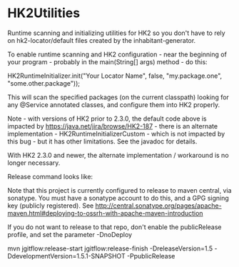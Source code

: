HK2Utilities
============

Runtime scanning and initializing utilities for HK2 so you don't have to rely on hk2-locator/default files created by the inhabitant-generator.

To enable runtime scanning and HK2 configuration - near the beginning of your program - probably in the main(String[] args) method - do this:

HK2RuntimeInitializer.init("Your Locator Name", false, "my.package.one", "some.other.package"));


This will scan the specified packages (on the current classpath) looking for any @Service annotated classes, and configure them into HK2 properly.

Note - with versions of HK2 prior to 2.3.0, the default code above is impacted by https://java.net/jira/browse/HK2-187 - there is an alternate implementation - 
HK2RuntimeInitializerCustom - which is not impacted by this bug - but it has other limitations.  See the javadoc for details.

With HK2 2.3.0 and newer, the alternate implementation / workaround is no longer necessary.


Release command looks like:

Note that this project is currently configured to release to maven central, via sonatype.  You must have a sonatype account to do this, and 
a GPG signing key (publicly registered).  See http://central.sonatype.org/pages/apache-maven.html#deploying-to-ossrh-with-apache-maven-introduction

If you do not want to release to that repo, don't enable the publicRelease profile, and set the parameter -DnoDeploy

mvn jgitflow:release-start jgitflow:release-finish -DreleaseVersion=1.5 -DdevelopmentVersion=1.5.1-SNAPSHOT -PpublicRelease
